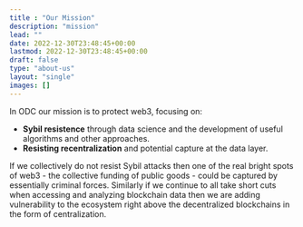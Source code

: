 ```yaml
---
title : "Our Mission"
description: "mission"
lead: ""
date: 2022-12-30T23:48:45+00:00
lastmod: 2022-12-30T23:48:45+00:00
draft: false
type: "about-us"
layout: "single"
images: []
---
```



In ODC our mission is to protect web3, focusing on:

- **Sybil resistence** through data science and the development of useful algorithms and other approaches.
- **Resisting recentralization** and potential capture at the data layer.

If we collectively do not resist Sybil attacks then one of the real bright spots of web3 - the collective funding of public goods - could be captured by essentially criminal forces.  Similarly if we continue to all take short cuts when accessing and analyzing blockchain data then we are adding vulnerability to the ecosystem right above the decentralized blockchains in the form of centralization.
